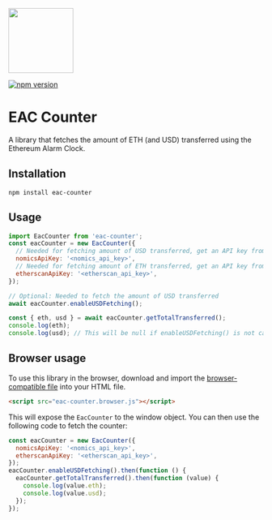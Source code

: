 [<img src="https://s3.amazonaws.com/chronologic.network/ChronoLogic_logo.svg" width="128px">](https://github.com/chronologic)

[![npm version](https://badge.fury.io/js/eac-counter.svg)](https://badge.fury.io/js/eac-counter)

# EAC Counter

A library that fetches the amount of ETH (and USD) transferred using the Ethereum Alarm Clock.

## Installation

`npm install eac-counter`

## Usage

```js
import EacCounter from 'eac-counter';
const eacCounter = new EacCounter({
  // Needed for fetching amount of USD transferred, get an API key from https://nomics.com/
  nomicsApiKey: '<nomics_api_key>',
  // Needed for fetching amount of ETH transferred, get an API key from https://etherscan.io/
  etherscanApiKey: '<etherscan_api_key>',
});

// Optional: Needed to fetch the amount of USD transferred
await eacCounter.enableUSDFetching();

const { eth, usd } = await eacCounter.getTotalTransferred();
console.log(eth);
console.log(usd); // This will be null if enableUSDFetching() is not called
```

## Browser usage

To use this library in the browser, download and import the [browser-compatible file](dist/eac-counter.browser.js) into your HTML file.

```html
<script src="eac-counter.browser.js"></script>
```

This will expose the `EacCounter` to the window object. You can then use the following code to fetch the counter:

```js
const eacCounter = new EacCounter({
  nomicsApiKey: '<nomics_api_key>',
  etherscanApiKey: '<etherscan_api_key>',
});
eacCounter.enableUSDFetching().then(function () {
  eacCounter.getTotalTransferred().then(function (value) {
    console.log(value.eth);
    console.log(value.usd);
  });
});
```
